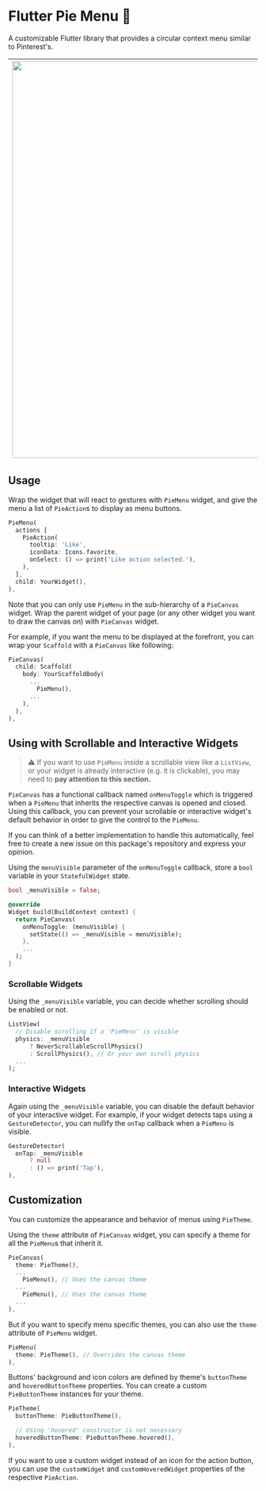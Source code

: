 <!--
This README describes the package. If you publish this package to pub.dev,
this README's contents appear on the landing page for your package.

For information about how to write a good package README, see the guide for
[writing package pages](https://dart.dev/guides/libraries/writing-package-pages).

For general information about developing packages, see the Dart guide for
[creating packages](https://dart.dev/guides/libraries/create-library-packages)
and the Flutter guide for
[developing packages and plugins](https://flutter.dev/developing-packages).
-->

# Flutter Pie Menu 🥧

A customizable Flutter library that provides a circular context menu similar to Pinterest's.

|<img src="https://github.com/RasitAyaz/flutter-pie-menu/blob/master/showcase/screenshot.png" width=800 />|<img src="https://github.com/RasitAyaz/flutter-pie-menu/blob/master/showcase/example-1.gif" width=800 />|<img src="https://github.com/RasitAyaz/flutter-pie-menu/blob/master/showcase/example-2.gif" width=800 />|
|:-:|:-:|:-:|

## Usage

Wrap the widget that will react to gestures with `PieMenu` widget, and give the menu a list of `PieAction`s to display as menu buttons.

```dart
PieMenu(
  actions [
    PieAction(
      tooltip: 'Like',
      iconData: Icons.favorite,
      onSelect: () => print('Like action selected.'),
    ),
  ],
  child: YourWidget(),
),
```

Note that you can only use `PieMenu` in the sub-hierarchy of a `PieCanvas` widget. Wrap the parent widget of your page (or any other widget you want to draw the canvas on) with `PieCanvas` widget.

For example, if you want the menu to be displayed at the forefront, you can wrap your `Scaffold` with a `PieCanvas` like following:

```dart
PieCanvas(
  child: Scaffold(
    body: YourScaffoldBody(
      ...
        PieMenu(),
      ...
    ),
  ),
),
```

## Using with Scrollable and Interactive Widgets

> ⚠️ If you want to use `PieMenu` inside a scrollable view like a `ListView`, or your widget is already interactive (e.g. it is clickable), you may need to **pay attention to this section.**

`PieCanvas` has a functional callback named `onMenuToggle` which is triggered when a `PieMenu` that inherits the respective canvas is opened and closed. Using this callback, you can prevent your scrollable or interactive widget's default behavior in order to give the control to the `PieMenu`.

If you can think of a better implementation to handle this automatically, feel free to create a new issue on this package's repository and express your opinion.

Using the `menuVisible` parameter of the `onMenuToggle` callback, store a `bool` variable in your `StatefulWidget` state.

```dart
bool _menuVisible = false;

@override
Widget build(BuildContext context) {
  return PieCanvas(
    onMenuToggle: (menuVisible) {
      setState(() => _menuVisible = menuVisible);
    },
    ...
  );
}
```

### Scrollable Widgets

Using the `_menuVisible` variable, you can decide whether scrolling should be enabled or not.


```dart
ListView(
  // Disable scrolling if a 'PieMenu' is visible
  physics: _menuVisible
      ? NeverScrollableScrollPhysics()
      : ScrollPhysics(), // Or your own scroll physics
  ...
);
```

### Interactive Widgets

Again using the `_menuVisible` variable, you can disable the default behavior of your interactive widget. For example, if your widget detects taps using a `GestureDetector`, you can nullify the `onTap` callback when a `PieMenu` is visible.

```dart
GestureDetector(
  onTap: _menuVisible
      ? null
      : () => print('Tap'),
),
```

## Customization

You can customize the appearance and behavior of menus using `PieTheme`.

Using the `theme` attribute of `PieCanvas` widget, you can specify a theme for all the `PieMenu`s that inherit it.

```dart
PieCanvas(
  theme: PieTheme(),
  ...
    PieMenu(), // Uses the canvas theme
  ...
    PieMenu(), // Uses the canvas theme
  ...
),
```

But if you want to specify menu specific themes, you can also use the `theme` attribute of `PieMenu` widget.

```dart
PieMenu(
  theme: PieTheme(), // Overrides the canvas theme
),
```

Buttons' background and icon colors are defined by theme's `buttonTheme` and `hoveredButtonTheme` properties. You can create a custom `PieButtonTheme` instances for your theme.

```dart
PieTheme(
  buttonTheme: PieButtonTheme(),

  // Using 'hovered' constructor is not necessary
  hoveredButtonTheme: PieButtonTheme.hovered(),
),
```

If you want to use a custom widget instead of an icon for the action button, you can use the `customWidget` and `customHoveredWidget` properties of the respective `PieAction`.
